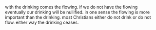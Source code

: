 with the drinking comes the flowing. if we do not have the flowing eventually our
drinking will be nullified. in one sense the flowing is more important than the drinking.
most Christians either do not drink or do not flow. either way the drinking ceases.
